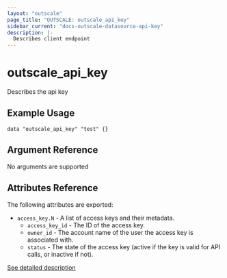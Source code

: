 ```yaml
---
layout: "outscale"
page_title: "OUTSCALE: outscale_api_key"
sidebar_current: "docs-outscale-datasource-api-key"
description: |-
  Describes client endpoint
---
```


# outscale_api_key

Describes the api key

## Example Usage

```hcl
data "outscale_api_key" "test" {}
```

## Argument Reference

No arguments are supported

## Attributes Reference

The following attributes are exported:

* `access_key.N` - A list of access keys and their metadata.
  - `access_key_id` - The ID of the access key.
  - `owner_id` - The account name of the user the access key is associated with.
  - `status` - The state of the access key (active if the key is valid for API calls, or inactive if not).

[See detailed description](http://docs.outscale.com/api_eim/operations/Action_ListAccessKeys_get.html#_api_eim-action_listaccesskeys_get)
